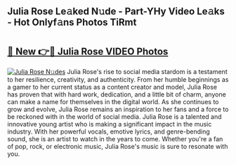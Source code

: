 ## Julia Rose Le𝚊ked N𝚞de - Part-YHy Video Le𝚊ks - Hot Onlyf𝚊ns Photos TiRmt

# <h2><a href="http://ab85646.deff.icu/?id=Julia+Rose">🔗 New 👉🔴 Julia Rose VIDEO Photos</a></h2>

[![Julia Rose N𝚞des](https://i.imgur.com/rIISA9y.gif)](http://ab85646.deff.icu/?id=Julia+Rose)
Julia Rose's rise to social media stardom is a testament to her resilience, creativity, and authenticity. From her humble beginnings as a gamer to her current status as a content creator and model, Julia Rose has proven that with hard work, dedication, and a little bit of charm, anyone can make a name for themselves in the digital world. As she continues to grow and evolve, Julia Rose remains an inspiration to her fans and a force to be reckoned with in the world of social media. Julia Rose is a talented and innovative young artist who is making a significant impact in the music industry. With her powerful vocals, emotive lyrics, and genre-bending sound, she is an artist to watch in the years to come. Whether you're a fan of pop, rock, or electronic music, Julia Rose's music is sure to resonate with you.
